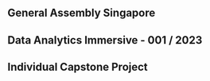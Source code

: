 ## General Assembly Singapore
## Data Analytics Immersive - 001 / 2023
## Individual Capstone Project
